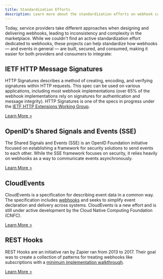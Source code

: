 ```yaml
---
title: Standardization Efforts
description: Learn more about the standardization efforts on webhook communications and security
---
```


Today, service providers take different approaches when designing and delivering webhooks, leading to inconsistency and complexity in the marketplace. 
While we couldn't find an active standardization effort dedicated to webhooks, these projects can help standardize how webhooks — and events in general — are built, secured, and consumed, making it easier for both providers and consumers to integrate:

## IETF HTTP Message Signatures

HTTP Signatures describes a method of creating, encoding, and verifying signatures within HTTP requests. This spec can be used on various applications, including most webhook implementations (over 65% of the webhook implementations rely on signatures for authentication and message integrity). HTTP Signatures is one of the specs in progress under the [IETF HTTP Extensions Working Group](https://httpwg.org/http-extensions/).

[Learn More >](https://httpwg.org/http-extensions/draft-ietf-httpbis-message-signatures.html)

## OpenID's Shared Signals and Events (SSE)

The Shared Signals and Events (SSE) is an OpenID Foundation initiative focused on establishing a framework for security solutions to send events to each other. While the SSE framework focuses on security, it relies heavily on webhooks as a way to communicate events asynchronously.

[Learn More >](https://sharesignals.guide/)

## CloudEvents

CloudEvents is a specification for describing event data in a common way. The specification includes [webhooks](https://github.com/cloudevents/spec/blob/main/cloudevents/http-webhook.md) and seeks to simplify event declaration and delivery across systems. CloudEvents is a new effort and is still under active development by the Cloud Native Computing Foundation (CNFC).

[Learn More >](https://cloudevents.io/)

## REST Hooks

REST Hooks are an initiative ran by Zapier ran from 2013 to 2017. Their goal was to create a collection of patterns for treating webhooks like subscriptions with a [minimum implementation walkthrough](http://resthooks.org/docs/). 

[Learn More >](https://github.com/zapier/resthooks)
